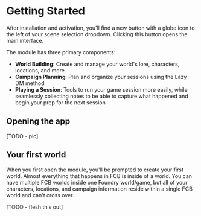 # Getting Started

After installation and activation, you'll find a new button with a globe icon to the left of your scene selection dropdown. Clicking this button opens the main interface.

The module has three primary components:
- **World Building**: Create and manage your world's lore, characters, locations, and more
- **Campaign Planning**: Plan and organize your sessions using the Lazy DM method
- **Playing a Session**: Tools to run your game session more easily, while seamlessly collecting notes to be able to capture what happened and begin your prep for the next session

## Opening the app
[TODO - pic]

## Your first world

When you first open the module, you'll be prompted to create your first world. Almost everything that happens in FCB is inside of a world. You can have multiple FCB worlds inside one Foundry world/game, but all of your characters, locations, and campaign information reside within a single FCB world and can't cross over.

[TODO - flesh this out]